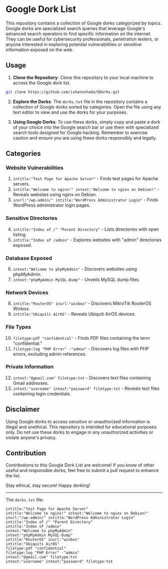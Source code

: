 # Google Dork List

This repository contains a collection of Google dorks categorized by topics. Google dorks are specialized search queries that leverage Google's advanced search operators to find specific information on the internet. They can be useful for cybersecurity professionals, penetration testers, or anyone interested in exploring potential vulnerabilities or sensitive information exposed on the web.

## Usage

1. **Clone the Repository**: Clone this repository to your local machine to access the Google dork list.

```bash
git clone https://github.com/ishanoshada/GDorks.git
```

2. **Explore the Dorks**: The `dorks.txt` file in the repository contains a collection of Google dorks sorted by categories. Open the file using any text editor to view and use the dorks for your purposes.

3. **Using Google Dorks**: To use these dorks, simply copy and paste a dork of your choice into the Google search bar or use them with specialized search tools designed for Google hacking. Remember to exercise caution and ensure you are using these dorks responsibly and legally.

## Categories

### Website Vulnerabilities

1. `intitle:"Test Page for Apache Server"` - Finds test pages for Apache servers.
2. `intitle:"Welcome to nginx!" intext:"Welcome to nginx on Debian!"` - Reveals websites using nginx on Debian.
3. `inurl:"/wp-admin/" intitle:"WordPress Administrator Login"` - Finds WordPress administrator login pages.

### Sensitive Directories

4. `intitle:"Index of /" "Parent Directory"` - Lists directories with open listing.
5. `intitle:"Index of /admin"` - Explores websites with "admin" directories exposed.

### Database Exposed

6. `intext:"Welcome to phpMyAdmin"` - Discovers websites using phpMyAdmin.
7. `intext:"phpMyAdmin MySQL-Dump"` - Unveils MySQL dump files.

### Network Devices

8. `intitle:"RouterOS" inurl:"winbox"` - Discovers MikroTik RouterOS Winbox.
9. `intitle:"Ubiquiti AirOS"` - Reveals Ubiquiti AirOS devices.

### File Types

10. `filetype:pdf "confidential"` - Finds PDF files containing the term "confidential."
11. `filetype:log "PHP Error" -"admin"` - Discovers log files with PHP errors, excluding admin references.

### Private Information

12. `intext:"@gmail.com" filetype:txt` - Discovers text files containing Gmail addresses.
13. `intext:"username" intext:"password" filetype:txt` - Reveals text files containing login credentials.

## Disclaimer

Using Google dorks to access sensitive or unauthorized information is illegal and unethical. This repository is intended for educational purposes only. Do not use these dorks to engage in any unauthorized activities or violate anyone's privacy.

## Contribution

Contributions to this Google Dork List are welcome! If you know of other useful and responsible dorks, feel free to submit a pull request to enhance the list.

Stay ethical, stay secure! Happy dorking!

---

The `dorks.txt` file:

```
intitle:"Test Page for Apache Server"
intitle:"Welcome to nginx!" intext:"Welcome to nginx on Debian!"
inurl:"/wp-admin/" intitle:"WordPress Administrator Login"
intitle:"Index of /" "Parent Directory"
intitle:"Index of /admin"
intext:"Welcome to phpMyAdmin"
intext:"phpMyAdmin MySQL-Dump"
intitle:"RouterOS" inurl:"winbox"
intitle:"Ubiquiti AirOS"
filetype:pdf "confidential"
filetype:log "PHP Error" -"admin"
intext:"@gmail.com" filetype:txt
intext:"username" intext:"password" filetype:txt
```

